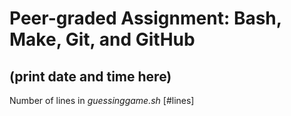 # Peer-graded Assignment: Bash, Make, Git, and GitHub
## (print date and time here)
Number of lines in *guessinggame.sh* [#lines]
